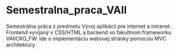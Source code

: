 # Semestralna_praca_VAII

Semestrálna práca z predmetu Vývoj aplikácií pre internet a intranet. Frontend vyvíjaný v CSS/HTML a backend vo fakultnom frameworku VAIICKO_FW. Ide o implementáciu webovej stránky  pomocou MVC architektúry.
